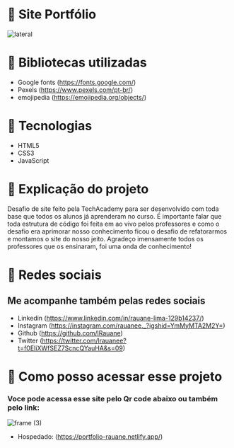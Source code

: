 
# 📍 Site Portfólio
![lateral](https://user-images.githubusercontent.com/102835801/172059563-a9e7b4de-2f58-4cd7-9e62-95240f89f40e.png)

# 📍 Bibliotecas utilizadas
- Google fonts (https://fonts.google.com/)
- Pexels (https://www.pexels.com/pt-br/)
- emojipedia (https://emojipedia.org/objects/)
 
# 📍 Tecnologias 

- HTML5
- CSS3
- JavaScript

# 📍 Explicação do projeto
<p> Desafio de site feito pela TechAcademy para ser desenvolvido com toda base que todos os alunos já aprenderam
 no curso. É importante falar que toda estrutura de código foi feita em ao vivo pelos professores e como o desafio era aprimorar nosso conhecimento ficou o desafio de refatorarmos e montamos o site do nosso jeito. Agradeço imensamente todos os professores que os ensinaram, foi uma onda de conhecimento!</p>
 
# 📍 Redes sociais 
 ## Me acompanhe também pelas redes sociais
 - Linkedin (https://www.linkedin.com/in/rauane-lima-129b14237/)
 - Instagram (https://instagram.com/rauanee._?igshid=YmMyMTA2M2Y=)
 - Github (https://github.com/lRauane)
 - Twitter (https://twitter.com/lrauanee?t=f0EIiXWfSEZ7ScncQYauHA&s=09)

# 📍 Como posso acessar esse projeto
### Voce pode acessa esse site pelo Qr code abaixo ou também pelo link:
![frame (3)](https://user-images.githubusercontent.com/102835801/172059625-28c7dc5f-79db-4e62-bbd1-e7ef6cbfdddc.png)

- Hospedado: (https://portfolio-rauane.netlify.app/)
